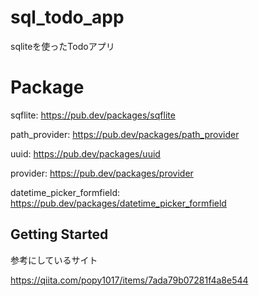 # sql_todo_app

sqliteを使ったTodoアプリ

# Package
sqflite: https://pub.dev/packages/sqflite

path_provider: https://pub.dev/packages/path_provider

uuid: https://pub.dev/packages/uuid

provider: https://pub.dev/packages/provider

datetime_picker_formfield: https://pub.dev/packages/datetime_picker_formfield


## Getting Started

参考にしているサイト

https://qiita.com/popy1017/items/7ada79b07281f4a8e544